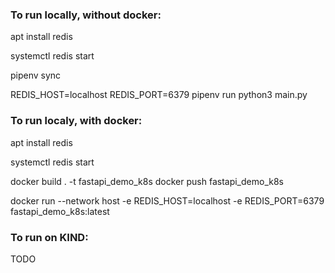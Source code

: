 ### To run locally, without docker:

apt install redis

systemctl redis start

pipenv sync

REDIS_HOST=localhost REDIS_PORT=6379 pipenv run python3 main.py

### To run localy, with docker:

apt install redis

systemctl redis start

docker build . -t fastapi_demo_k8s
docker push fastapi_demo_k8s

docker run --network host -e REDIS_HOST=localhost -e REDIS_PORT=6379 fastapi_demo_k8s:latest

### To run on KIND:

TODO